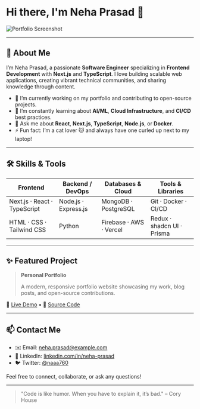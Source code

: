 # Hi there, I'm Neha Prasad 👋

![Portfolio Screenshot](https://neha-portfolio-liart.vercel.app/og-image.png)

---

## 🚀 About Me

I’m Neha Prasad, a passionate **Software Engineer** specializing in **Frontend Development** with **Next.js** and **TypeScript**. I love building scalable web applications, creating vibrant technical communities, and sharing knowledge through content.

* 🔭 I’m currently working on my portfolio and contributing to open-source projects.
* 🌱 I’m constantly learning about **AI/ML**, **Cloud Infrastructure**, and **CI/CD** best practices.
* 💬 Ask me about **React**, **Next.js**, **TypeScript**, **Node.js**, or **Docker**.
* ⚡ Fun fact: I’m a cat lover 🐱 and always have one curled up next to my laptop!

---

## 🛠 Skills & Tools

| Frontend                     | Backend / DevOps     | Databases & Cloud       | Tools & Libraries          |
| ---------------------------- | -------------------- | ----------------------- | -------------------------- |
| Next.js · React · TypeScript | Node.js · Express.js | MongoDB · PostgreSQL    | Git · Docker · CI/CD       |
| HTML · CSS · Tailwind CSS    | Python               | Firebase · AWS · Vercel | Redux · shadcn UI · Prisma |

---

## ✨ Featured Project

> **Personal Portfolio**
>
> A modern, responsive portfolio website showcasing my work, blog posts, and open-source contributions.

🔗 [Live Demo](https://neha-portfolio-liart.vercel.app/) • 📂 [Source Code](https://github.com/naaa760)

---

## 📫 Contact Me

* ✉️ Email: [neha.prasad@example.com](mailto:neha.prasad@example.com)
* 💼 LinkedIn: [linkedin.com/in/neha-prasad](https://linkedin.com/in/neha-prasad)
* 🐦 Twitter: [@naaa760](https://twitter.com/naaa760)

Feel free to connect, collaborate, or ask any questions!

---

> "Code is like humor. When you have to explain it, it’s bad." – Cory House
